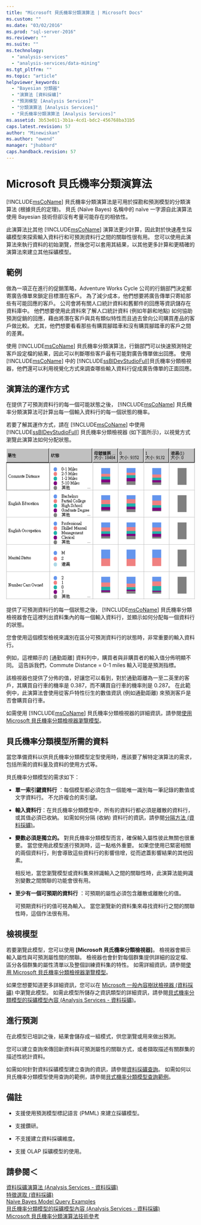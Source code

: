 ```yaml
---
title: "Microsoft 貝氏機率分類演算法 | Microsoft Docs"
ms.custom: ""
ms.date: "03/02/2016"
ms.prod: "sql-server-2016"
ms.reviewer: ""
ms.suite: ""
ms.technology: 
  - "analysis-services"
  - "analysis-services/data-mining"
ms.tgt_pltfrm: ""
ms.topic: "article"
helpviewer_keywords: 
  - "Bayesian 分類器"
  - "演算法 [資料採礦]"
  - "預測模型 [Analysis Services]"
  - "分類演算法 [Analysis Services]"
  - "貝氏機率分類演算法 [Analysis Services]"
ms.assetid: 3b53e011-3b1a-4cd1-bdc2-456768ba31b5
caps.latest.revision: 57
author: "Minewiskan"
ms.author: "owend"
manager: "jhubbard"
caps.handback.revision: 57
---
```

# Microsoft 貝氏機率分類演算法
  [!INCLUDE[msCoName](../../includes/msconame-md.md)] 貝氏機率分類演算法是可用於探勘和預測模型的分類演算法 (根據貝氏的定理)。 貝氏 (Naïve Bayes) 名稱中的 naïve 一字源自此演算法使用 Bayesian 技術但卻沒有考量可能存在的相依性。  
  
 此演算法比其他 [!INCLUDE[msCoName](../../includes/msconame-md.md)] 演算法更少計算，因此對於快速產生採礦模型來探索輸入資料行和可預測資料行之間的關聯性很有用。 您可以使用此演算法來執行資料的初始瀏覽，然後您可以套用其結果，以其他更多計算和更精確的演算法來建立其他採礦模型。  
  
## 範例  
 做為一項正在進行的促銷策略，Adventure Works Cycle 公司的行銷部門決定郵寄廣告傳單來鎖定目標潛在客戶。 為了減少成本，他們想要將廣告傳單只寄給那些有可能回應的客戶。 公司會將有關人口統計資料和舊郵件的回應等資訊儲存在資料庫中。 他們想要使用此資料來了解人口統計資料 (例如年齡和地點) 如何協助預測促銷的回應，藉由將潛在客戶與具有類似特性而且過去曾向公司購買產品的客戶做比較。 尤其，他們想要看看那些有購買腳踏車和沒有購買腳踏車的客戶之間的差異。  
  
 使用 [!INCLUDE[msCoName](../../includes/msconame-md.md)] 貝氏機率分類演算法，行銷部門可以快速預測特定客戶設定檔的結果，因此可以判斷哪些客戶最有可能對廣告傳單做出回應。 使用 [!INCLUDE[msCoName](../../includes/msconame-md.md)] 中的 [!INCLUDE[ssBIDevStudioFull](../../includes/ssbidevstudiofull-md.md)]貝氏機率分類檢視器，他們還可以利用視覺化方式來調查哪些輸入資料行促成廣告傳單的正面回應。  
  
## 演算法的運作方式  
 在提供了可預測資料行的每一個可能狀態之後， [!INCLUDE[msCoName](../../includes/msconame-md.md)] 貝氏機率分類演算法可計算出每一個輸入資料行的每一個狀態的機率。  
  
 若要了解其運作方式，請在 [!INCLUDE[msCoName](../../includes/msconame-md.md)] 中使用 [!INCLUDE[ssBIDevStudioFull](../../includes/ssbidevstudiofull-md.md)] 貝氏機率分類檢視器 (如下圖所示)，以視覺方式瀏覽此演算法如何分配狀態。  
  
 ![狀態的貝氏機率分類分佈](../../analysis-services/data-mining/media/naive-bayes.gif "狀態的貝氏機率分類分佈")  
  
 提供了可預測資料行的每一個狀態之後， [!INCLUDE[msCoName](../../includes/msconame-md.md)] 貝氏機率分類檢視器會在這裡列出資料集內的每一個輸入資料行，並顯示如何分配每一個資料行的狀態。  
  
 您會使用這個模型檢視來識別在區分可預測資料行的狀態時，非常重要的輸入資料行。  
  
 例如，這裡顯示的 [通勤距離] 資料列中，購買者與非購買者的輸入值分佈明顯不同。 這告訴我們，Commute Distance = 0-1 miles 輸入可能是預測指標。  
  
 該檢視器也提供了分佈的值，好讓您可以看到，對於通勤距離為一至二英里的客戶，其購買自行車的機率是 0.387，而不購買自行車的機率則是 0.287。 在此範例中，此演算法會使用從客戶特性衍生的數值資訊 (例如通勤距離) 來預測客戶是否會購買自行車。  
  
 如需使用 [!INCLUDE[msCoName](../../includes/msconame-md.md)] 貝氏機率分類檢視器的詳細資訊，請參閱[使用 Microsoft 貝氏機率分類檢視器瀏覽模型](../../analysis-services/data-mining/browse-a-model-using-the-microsoft-naive-bayes-viewer.md)。  
  
## 貝氏機率分類模型所需的資料  
 當您準備資料以供貝氏機率分類模型定型使用時，應該要了解特定演算法的需求，包括所需的資料量及資料的使用方式等。  
  
 貝氏機率分類模型的需求如下：  
  
-   **單一索引鍵資料行** ：每個模型都必須包含一個能唯一識別每一筆記錄的數值或文字資料行。 不允許複合的索引鍵。  
  
-   **輸入資料行**：在貝氏機率分類模型中，所有的資料行都必須是離散的資料行，或其值必須已收納。 如需如何分隔 (收納) 資料行的資訊，請參閱[分隔方法 &#40;資料採礦&#41;](../../analysis-services/data-mining/discretization-methods-data-mining.md)。  
  
-   **變數必須是獨立的。** 對貝氏機率分類模型而言，確保輸入屬性彼此無關也很重要。 當您使用此模型進行預測時，這一點格外重要。 如果您使用已緊密相關的兩個資料行，則會導致這些資料行的影響倍增，從而遮蓋影響結果的其他因素。  
  
     相反地，當您瀏覽模型或資料集來辨識輸入之間的關聯性時，此演算法能夠識別變數之間關聯的功能會很有用。  
  
-   **至少有一個可預期的資料行** ：可預期的屬性必須包含離散或離散化的值。  
  
     可預期資料行的值可視為輸入。 當您瀏覽新的資料集來尋找資料行之間的關聯性時，這個作法很有用。  
  
## 檢視模型  
 若要瀏覽此模型，您可以使用 **[Microsoft 貝氏機率分類檢視器]**。 檢視器會顯示輸入屬性與可預測屬性間的關聯。 檢視器也會針對每個群集提供詳細的設定檔、區分各個群集的屬性清單以及整個訓練資料集的特性。 如需詳細資訊，請參閱[使用 Microsoft 貝氏機率分類檢視器瀏覽模型](../../analysis-services/data-mining/browse-a-model-using-the-microsoft-naive-bayes-viewer.md)。  
  
 如果您想要知道更多詳細資訊，您可以在 [Microsoft 一般內容樹狀檢視器 &#40;資料採礦&#41;](../Topic/Microsoft%20Generic%20Content%20Tree%20Viewer%20\(Data%20Mining\).md) 中瀏覽此模型。 如需此模型所儲存之資訊類型的詳細資訊，請參閱[貝式機率分類模型的採礦模型內容 &#40;Analysis Services - 資料採礦&#41;](../../analysis-services/data-mining/mining-model-content-for-naive-bayes-models-analysis-services-data-mining.md)。  
  
## 進行預測  
 在此模型已培訓之後，結果會儲存成一組模式，供您瀏覽或用來做出預測。  
  
 您可以建立查詢來傳回新資料與可預測屬性的關聯方式，或者擷取描述有關群集的描述性統計資料。  
  
 如需如何針對資料採礦模型建立查詢的資訊，請參閱[資料採礦查詢](../../analysis-services/data-mining/data-mining-queries.md)。 如需如何以貝氏機率分類模型使用查詢的範例，請參閱[貝式機率分類模型查詢範例](../../analysis-services/data-mining/naive-bayes-model-query-examples.md)。  
  
## 備註  
  
-   支援使用預測模型標記語言 (PMML) 來建立採礦模型。  
  
-   支援鑽研。  
  
-   不支援建立資料採礦維度。  
  
-   支援 OLAP 採礦模型的使用。  
  
## 請參閱＜  
 [資料採礦演算法 &#40;Analysis Services - 資料採礦&#41;](../../analysis-services/data-mining/data-mining-algorithms-analysis-services-data-mining.md)   
 [特徵選取 &#40;資料採礦&#41;](../../analysis-services/data-mining/feature-selection-data-mining.md)   
 [Naive Bayes Model Query Examples](../../analysis-services/data-mining/naive-bayes-model-query-examples.md)   
 [貝氏機率分類模型的採礦模型內容 &#40;Analysis Services - 資料採礦&#41;](../../analysis-services/data-mining/mining-model-content-for-naive-bayes-models-analysis-services-data-mining.md)   
 [Microsoft 貝氏機率分類演算法技術參考](../../analysis-services/data-mining/microsoft-naive-bayes-algorithm-technical-reference.md)  
  
  